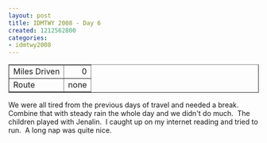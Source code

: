 ```yaml
---
layout: post
title: IDMTWY 2008 - Day 6
created: 1212562800
categories:
- idmtwy2008
---
```

<p>
<table width="0" cellspacing="1" cellpadding="1" border="1">
    <tbody>
        <tr>
            <td>Miles Driven</td>
            <td align="right">0</td>
        </tr>
        <tr>
            <td>Route</td>
            <td>none</td>
        </tr>
    </tbody>
</table>
</p>
<p>We were all tired from the previous days of travel and needed a break.&nbsp; Combine that with steady rain the whole day and we didn't do much.&nbsp; The children played with Jenalin.&nbsp; I caught up on my internet reading and tried to run.&nbsp; A long nap was quite nice.</p>
